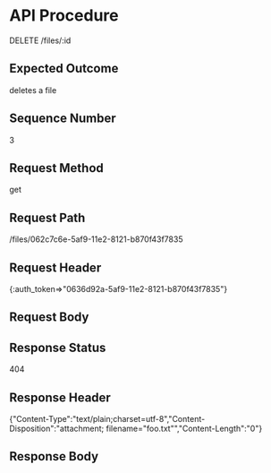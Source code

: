 # API Procedure
DELETE /files/:id
## Expected Outcome
deletes a file
## Sequence Number
3
## Request Method
get
## Request Path
/files/062c7c6e-5af9-11e2-8121-b870f43f7835
## Request Header
{:auth_token=>"0636d92a-5af9-11e2-8121-b870f43f7835"}
## Request Body


## Response Status
404
## Response Header
{"Content-Type":"text/plain;charset=utf-8","Content-Disposition":"attachment; filename=\"foo.txt\"","Content-Length":"0"}

## Response Body

